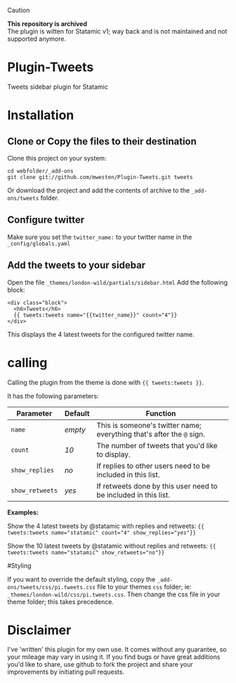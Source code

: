 > [!CAUTION]
> **This repository is archived**  
> The plugin is witten for Statamic v1; way back and is not maintained and not supported anymore.

Plugin-Tweets
=============

Tweets sidebar plugin for Statamic

# Installation
## Clone or Copy the files to their destination
Clone this project on your system:

    cd webfolder/_add-ons
    git clone git://github.com/mwesten/Plugin-Tweets.git tweets

Or download the project and add the contents of archive to the `_add-ons/tweets` folder.

## Configure twitter
Make sure you set the `twitter_name:` to your twitter name in the `_config/globals.yaml`

## Add the tweets to your sidebar
Open the file `_themes/london-wild/partials/sidebar.html`
Add the following block:

    <div class="block">
      <h6>Tweets</h6>
      {{ tweets:tweets name="{{twitter_name}}" count="4"}}
    </div>

This displays the 4 latest tweets for the configured twitter name.

# calling
Calling the plugin from the theme is done with `{{ tweets:tweets }}`.

It has the following parameters:

 Parameter 	| Default	| Function
 -----------|--------	| --------
 `name` 	| *empty* 	| This is someone's twitter name; everything that's after the `@` sign.
 `count` 	| *10* 		| The number of tweets that you'd like to display.
 `show_replies` 	| *no*	| If replies to other users need to be included in this list.
 `show_retweets` | *yes*	| If retweets done by this user need to be included in this list.


**Examples:**

Show the 4 latest tweets by @statamic with replies and retweets: `{{ tweets:tweets name="statamic" count="4" show_replies="yes"}}`

Show the 10 latest tweets by @statamic without replies and retweets: `{{ tweets:tweets name="statamic" show_retweets="no"}}`

#Styling

If you want to override the default styling, copy the `_add-ons/tweets/css/pi.tweets.css` file to your themes `css` folder; ie: `_themes/london-wild/css/pi.tweets.css`. Then change the css file in your theme folder; this takes precedence.


# Disclaimer
I've 'written' this plugin for my own use. It comes without any guarantee, so your mileage may vary in using it. If you find bugs or have great additions you'd like to share, use github to fork the project and share your improvements by initiating pull requests.
